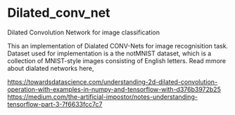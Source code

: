 # Dilated_conv_net
Dilated Convolution Network for image classification 

This an implementation of Dialated CONV-Nets for image recognisition task. Dataset used for implementation is a the notMNIST
dataset, which is a collection of MNIST-style images consisting of English letters. Read mmore about dialated networks here,

https://towardsdatascience.com/understanding-2d-dilated-convolution-operation-with-examples-in-numpy-and-tensorflow-with-d376b3972b25
https://medium.com/the-artificial-impostor/notes-understanding-tensorflow-part-3-7f6633fcc7c7

